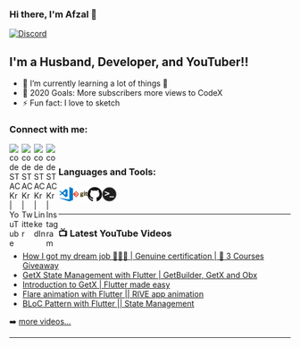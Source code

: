 ### Hi there, I'm Afzal 👋

[![Discord](https://img.shields.io/discord/731616556622282814?logo=discord&logoColor=white)](https://discord.com/invite/nWFnTqP)

## I'm a Husband, Developer, and YouTuber!!

- 🌱 I’m currently learning a lot of things 🤣
- 🥅 2020 Goals: More subscribers more views to CodeX
- ⚡ Fun fact: I love to sketch


### Connect with me:

[<img align="left" alt="codeSTACKr | YouTube" width="22px" src="https://cdn.jsdelivr.net/npm/simple-icons@v3/icons/youtube.svg" />][youtube]
[<img align="left" alt="codeSTACKr | Twitter" width="22px" src="https://cdn.jsdelivr.net/npm/simple-icons@v3/icons/twitter.svg" />][twitter]
[<img align="left" alt="codeSTACKr | LinkedIn" width="22px" src="https://cdn.jsdelivr.net/npm/simple-icons@v3/icons/linkedin.svg" />][linkedin]
[<img align="left" alt="codeSTACKr | Instagram" width="22px" src="https://cdn.jsdelivr.net/npm/simple-icons@v3/icons/discord.svg" />][discord]

<br />

### Languages and Tools:

[<img align="left" alt="Visual Studio Code" width="26px" src="https://raw.githubusercontent.com/github/explore/80688e429a7d4ef2fca1e82350fe8e3517d3494d/topics/visual-studio-code/visual-studio-code.png" />][youtube]
[<img align="left" alt="Git" width="26px" src="https://raw.githubusercontent.com/github/explore/80688e429a7d4ef2fca1e82350fe8e3517d3494d/topics/git/git.png" />][youtube]
[<img align="left" alt="GitHub" width="26px" src="https://raw.githubusercontent.com/github/explore/78df643247d429f6cc873026c0622819ad797942/topics/github/github.png" />][youtube]
[<img align="left" alt="Terminal" width="26px" src="https://raw.githubusercontent.com/github/explore/80688e429a7d4ef2fca1e82350fe8e3517d3494d/topics/terminal/terminal.png" />][youtube]

<br />
<br />

---

### 📺 Latest YouTube Videos

<!-- YOUTUBE:START -->
- [How I got my dream job 👨🏻‍💻 | Genuine certification | 📲 3 Courses Giveaway](https://youtu.be/uD2aMIr6WVM)
- [GetX State Management with Flutter | GetBuilder, GetX and Obx](https://youtu.be/-FAiH638BHo)
- [Introduction to GetX | Flutter made easy](https://youtu.be/rI7bwmMOuXE)
- [Flare animation with Flutter || RIVE app animation](https://youtu.be/4RHvFVVUWqw)
- [BLoC Pattern with Flutter || State Management](https://youtu.be/jIoWkct6_EM)
<!-- YOUTUBE:END -->

➡️ [more videos...](https://youtube.com/CodeXDev)

---

[website]: http://codexdev.net
[twitter]: https://twitter.com/afzalali15
[youtube]: https://youtube.com/CodeXDev
[instagram]: https://instagram.com/afzalali15
[discord]: https://discord.com/invite/nWFnTqP
[linkedin]: https://linkedin.com/in/afzalali15
